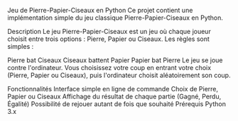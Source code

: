 

Jeu de Pierre-Papier-Ciseaux en Python
Ce projet contient une implémentation simple du jeu classique Pierre-Papier-Ciseaux en Python.

Description
Le jeu Pierre-Papier-Ciseaux est un jeu où chaque joueur choisit entre trois options : Pierre, Papier ou Ciseaux. Les règles sont simples :

Pierre bat Ciseaux
Ciseaux battent Papier
Papier bat Pierre
Le jeu se joue contre l'ordinateur. Vous choisissez votre coup en entrant votre choix (Pierre, Papier ou Ciseaux), puis l'ordinateur choisit aléatoirement son coup.

Fonctionnalités
Interface simple en ligne de commande
Choix de Pierre, Papier ou Ciseaux
Affichage du résultat de chaque partie (Gagné, Perdu, Égalité)
Possibilité de rejouer autant de fois que souhaité
Prérequis
Python 3.x
